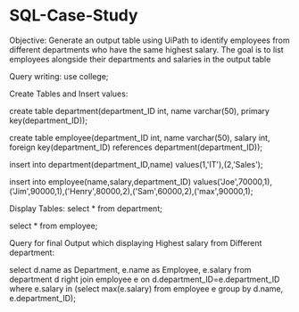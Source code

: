 # SQL-Case-Study

Objective:
Generate an output table using UiPath to identify employees from different departments
who have the
same highest salary. The goal is to list employees alongside their departments and salaries in the output table


Query writing:
use college;

Create Tables and Insert values:

create table department(department_ID int, name varchar(50), primary
key(department_ID));

create table employee(department_ID int, name varchar(50), salary int, foreign key(department_ID) references department(department_ID));

insert into department(department_ID,name) values(1,'IT'),(2,'Sales');

insert into employee(name,salary,department_ID)
values('Joe',70000,1),('Jim',90000,1),('Henry',80000,2),('Sam',60000,2),('max',90000,1);


Display Tables:
select * from department;

select * from employee;

Query for final Output which displaying Highest salary from Different department:

select d.name as Department, e.name as Employee, e.salary from
department d right join employee e on d.department_ID=e.department_ID where e.salary
in (select max(e.salary) from employee e group by d.name, e.department_ID);
